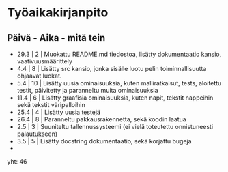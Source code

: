 # Työaikakirjanpito

Päivä - Aika - mitä tein
---------------------------------------------------------------------------------------------------
- 29.3 | 2 | Muokattu README.md tiedostoa, lisätty dokumentaatio kansio, vaativuusmäärittely
- 4.4  | 8 | Lisätty src kansio, jonka sisälle luotu pelin toiminnallisuutta ohjaavat luokat.
- 5.4  | 10 | Lisätty uusia ominaisuuksia, kuten malliratkaisut, tests, aloitettu testit, päivitetty ja paranneltu muita ominaisuuksia
- 11.4 | 6 | Lisätty graafisia ominaisuuksia, kuten napit, tekstit nappeihin sekä tekstit väripalloihin
- 25.4 | 4 | Lisätty uusia testejä
- 26.4 | 8 | Paranneltu pakkausrakennetta, sekä koodin laatua
- 2.5  | 3 | Suuniteltu tallennussysteemi (ei vielä toteutettu onnistuneesti palautukseen)
- 3.5  | 5 | Lisätty docstring dokumentaatio, sekä korjattu bugeja
- 
yht: 46
